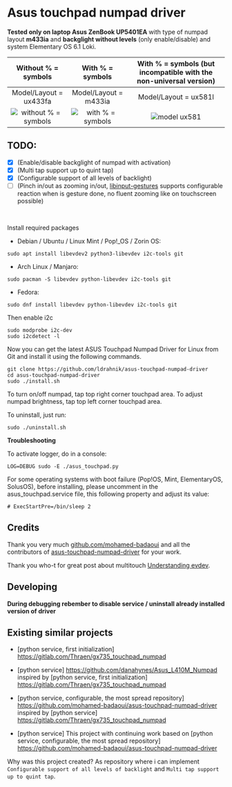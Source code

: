 # Asus touchpad numpad driver

**Tested only on laptop Asus ZenBook UP5401EA** with type of numpad layout **m433ia** and **backglight without levels** (only enable/disable) and system Elementary OS 6.1 Loki.

| Without % = symbols             |  With % = symbols       |  With % = symbols (but incompatible with the non-universal version) |
|:-------------------------:|:-------------------------:|:-------------------------:|
| Model/Layout = ux433fa          | Model/Layout = m433ia   | Model/Layout = ux581l |
| ![without % = symbols](https://github.com/ldrahnik/asus-touchpad-numpad-driver/blob/master/images/Asus-ZenBook-UX433FA.jpg)  |  ![with % = symbols](https://github.com/ldrahnik/asus-touchpad-numpad-driver/blob/master/images/Asus-ZenBook-UP5401EA.png) | ![model ux581](https://github.com/ldrahnik/asus-touchpad-numpad-driver/blob/master/images/Asus-ZenBook-UX581l.jpg) |


## TODO:

- [x] (Enable/disable backglight of numpad with activation)
- [x] (Multi tap support up to quint tap)
- [x] (Configurable support of all levels of backlight)
- [ ] (Pinch in/out as zooming in/out, [libinput-gestures](https://github.com/bulletmark/libinput-gestures) supports configurable reaction when is gesture done, no fluent zooming like on touchscreen possible)

<br/>

Install required packages

- Debian / Ubuntu / Linux Mint / Pop!_OS / Zorin OS:
```
sudo apt install libevdev2 python3-libevdev i2c-tools git
```

- Arch Linux / Manjaro:
```
sudo pacman -S libevdev python-libevdev i2c-tools git
```

- Fedora:
```
sudo dnf install libevdev python-libevdev i2c-tools git
```


Then enable i2c
```
sudo modprobe i2c-dev
sudo i2cdetect -l
```

Now you can get the latest ASUS Touchpad Numpad Driver for Linux from Git and install it using the following commands.
```
git clone https://github.com/ldrahnik/asus-touchpad-numpad-driver
cd asus-touchpad-numpad-driver
sudo ./install.sh
```

To turn on/off numpad, tap top right corner touchpad area.
To adjust numpad brightness, tap top left corner touchpad area.

To uninstall, just run:
```
sudo ./uninstall.sh
```

**Troubleshooting**

To activate logger, do in a console:
```
LOG=DEBUG sudo -E ./asus_touchpad.py
```

For some operating systems with boot failure (Pop!OS, Mint, ElementaryOS, SolusOS), before installing, please uncomment in the asus_touchpad.service file, this following property and adjust its value:
```
# ExecStartPre=/bin/sleep 2
```

## Credits

Thank you very much [github.com/mohamed-badaoui](github.com/mohamed-badaoui) and all the contributors of [asus-touchpad-numpad-driver](https://github.com/mohamed-badaoui/asus-touchpad-numpad-driver) for your work.

Thank you who-t for great post about multitouch [Understanding evdev](http://who-t.blogspot.com/2016/09/understanding-evdev.html).

## Developing

**During debugging rebember to disable service / uninstall already installed version of driver**

## Existing similar projects

- [python service, first initialization] https://gitlab.com/Thraen/gx735_touchpad_numpad
- [python service] https://github.com/danahynes/Asus_L410M_Numpad inspired by [python service, first initialization] https://gitlab.com/Thraen/gx735_touchpad_numpad
- [python service, configurable, the most spread repository] https://github.com/mohamed-badaoui/asus-touchpad-numpad-driver inspired by [python service] https://gitlab.com/Thraen/gx735_touchpad_numpad

- [python service] This project with continuing work based on [python service, configurable, the most spread repository] https://github.com/mohamed-badaoui/asus-touchpad-numpad-driver

Why was this project created? As repository where i can implement ```Configurable support of all levels of backlight``` and ```Multi tap support up to quint tap```.
